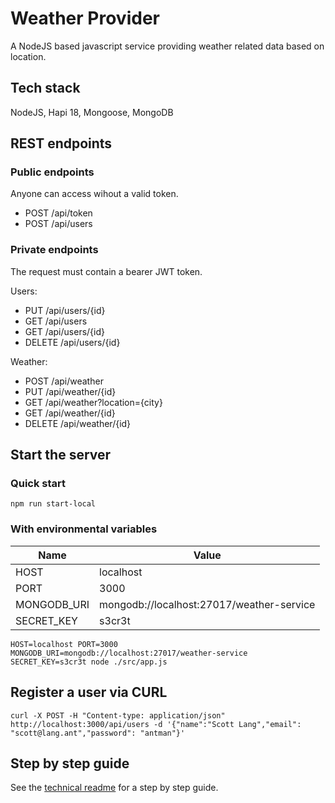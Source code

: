 # Weather Provider
A NodeJS based javascript service providing weather related data based on location.

## Tech stack
NodeJS, Hapi 18, Mongoose, MongoDB

## REST endpoints

### Public endpoints
Anyone can access wihout a valid token.

* POST /api/token
* POST /api/users

### Private endpoints
The request must contain a bearer JWT token.

Users:
* PUT /api/users/{id}
* GET /api/users
* GET /api/users/{id}
* DELETE /api/users/{id}

Weather:
* POST /api/weather
* PUT /api/weather/{id}
* GET /api/weather?location={city}
* GET /api/weather/{id}
* DELETE /api/weather/{id}

## Start the server
### Quick start
`npm run start-local`

### With environmental variables
| Name | Value |
| --- | --- |
| HOST | localhost |
| PORT | 3000 |
| MONGODB_URI | mongodb://localhost:27017/weather-service |
| SECRET_KEY | s3cr3t |

`HOST=localhost PORT=3000 MONGODB_URI=mongodb://localhost:27017/weather-service SECRET_KEY=s3cr3t node ./src/app.js`

## Register a user via CURL

`curl -X POST -H "Content-type: application/json" http://localhost:3000/api/users -d '{"name":"Scott Lang","email": "scott@lang.ant","password": "antman"}'`

## Step by step guide
See the [technical readme](README_TECH.md) for a step by step guide.